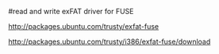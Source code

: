 #read and write exFAT driver for FUSE

http://packages.ubuntu.com/trusty/exfat-fuse

http://packages.ubuntu.com/trusty/i386/exfat-fuse/download